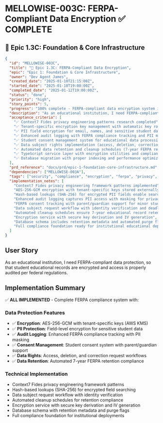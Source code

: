 # MELLOWISE-003C: FERPA-Compliant Data Encryption ✅ COMPLETE

## 🔵 Epic 1.3C: Foundation & Core Infrastructure

```json
{
  "id": "MELLOWISE-003C",
  "title": "🔵 Epic 1.3C: FERPA-Compliant Data Encryption",
  "epic": "Epic 1: Foundation & Core Infrastructure",
  "owner": "Dev Agent James",
  "created_date": "2025-01-10T21:15:00Z",
  "started_date": "2025-01-10T19:00:00Z",
  "completed_date": "2025-01-12T19:00:00Z",
  "status": "done",
  "priority": "high",
  "story_points": 5,
  "progress": "100% complete - FERPA-compliant data encryption system implemented and validated",
  "description": "As an educational institution, I need FERPA-compliant data protection, so that student educational records are encrypted and access is properly audited per federal regulations.",
  "acceptance_criteria": [
    "✅ Context7 Fides privacy engineering patterns research completed",
    "✅ Tenant-specific encryption key management with automatic key rotation",
    "✅ PII field encryption for email, names, and sensitive student data",
    "✅ Enhanced audit logging with FERPA compliance tracking and PII masking",
    "✅ Student consent management system for educational data processing",
    "✅ Data subject rights implementation (access, deletion, correction requests)",
    "✅ Automated data retention and cleanup schedules (7-year FERPA requirement)",
    "✅ TypeScript service layer with encryption utilities and compliance checking",
    "✅ Database migration with proper indexing and performance optimization"
  ],
  "prd_reference": "docs/prd/epic-1-foundation-core-infrastructure.md",
  "dependencies": ["MELLOWISE-003A"],
  "tags": ["security", "compliance", "encryption", "ferpa", "privacy", "foundation"],
  "implementation_notes": [
    "Context7 Fides privacy engineering framework patterns implemented",
    "AES-256-GCM encryption with tenant-specific keys stored externally (AWS KMS)",
    "Hash-based lookups (SHA-256) for encrypted PII fields enable search without decryption",
    "Enhanced audit logging captures PII access with masking for privacy protection",
    "FERPA consent tracking with parent/guardian support for minor students",
    "Data subject request workflow with identity verification and deadline tracking",
    "Automated cleanup schedules ensure 7-year educational record retention compliance",
    "Encryption service with secure key derivation and IV generation",
    "Database schema includes retention metadata and automated purge flags",
    "Full compliance foundation ready for institutional educational deployments"
  ]
}
```

## User Story
As an educational institution, I need FERPA-compliant data protection, so that student educational records are encrypted and access is properly audited per federal regulations.

## Implementation Summary
✅ **ALL IMPLEMENTED** - Complete FERPA compliance system with:

### Data Protection Features
- ✅ **Encryption**: AES-256-GCM with tenant-specific keys (AWS KMS)
- ✅ **PII Protection**: Field-level encryption for sensitive student data
- ✅ **Audit Logging**: Enhanced FERPA compliance tracking with PII masking
- ✅ **Consent Management**: Student consent system with parent/guardian support
- ✅ **Data Rights**: Access, deletion, and correction request workflows
- ✅ **Data Retention**: Automated 7-year FERPA retention compliance

### Technical Implementation
- Context7 Fides privacy engineering framework patterns
- Hash-based lookups (SHA-256) for encrypted field searching
- Data subject request workflow with identity verification
- Automated cleanup schedules for retention compliance
- Encryption service with secure key derivation and IV generation
- Database schema with retention metadata and purge flags
- Full compliance foundation for institutional deployments